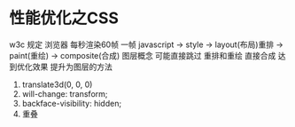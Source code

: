 # 性能优化之CSS

w3c 规定  浏览器 每秒渲染60帧
    一帧      javascript -> style -> layout(布局)重排 -> paint(重绘) -> composite(合成)
    图层概念      可能直接跳过  重排和重绘 直接合成   达到优化效果
提升为图层的方法 
  1. translate3d(0, 0, 0)
  2. will-change: transform;
  3. backface-visibility: hidden;
  4. 重叠